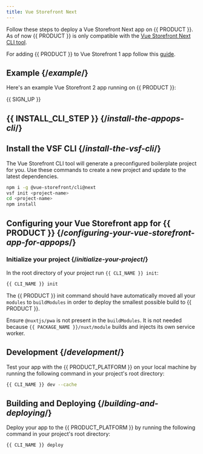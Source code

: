 ```yaml
---
title: Vue Storefront Next
---
```


Follow these steps to deploy a Vue Storefront Next app on {{ PRODUCT }}. As of now {{ PRODUCT }} is only compatible with the [Vue Storefront Next CLI tool](https://docs-next.vuestorefront.io/commercetools/getting-started.html#with-vue-storefront-cli-recommended).

For adding {{ PRODUCT }} to Vue Storefront 1 app follow this [guide](/guides/vsf1).

## Example {/*example*/}

Here's an example Vue Storefront 2 app running on {{ PRODUCT }}:

<ExampleButtons
  title="Vue Storefront"
  siteUrl="https://layer0-docs-layer0-vue-storefront-commercetools-example-default.layer0-limelight.link"
  repoUrl="https://github.com/layer0-docs/layer0-vue-storefront-commercetools-example" 
  deployFromRepo />

{{ SIGN_UP }}

## {{ INSTALL_CLI_STEP }} {/*install-the-appops-cli*/}

## Install the VSF CLI {/*install-the-vsf-cli*/}

The Vue Storefront CLI tool will generate a preconfigured boilerplate project for you. Use these commands to create a new project and update to the latest dependencies.

```bash
npm i -g @vue-storefront/cli@next
vsf init <project-name>
cd <project-name>
npm install
```

## Configuring your Vue Storefront app for {{ PRODUCT }} {/*configuring-your-vue-storefront-app-for-appops*/}

### Initialize your project {/*initialize-your-project*/}

In the root directory of your project run `{{ CLI_NAME }} init`:

```bash
{{ CLI_NAME }} init
```

The {{ PRODUCT }} init command should have automatically moved all your `modules` to `buildModules` in order to deploy the smallest possible build to {{ PRODUCT }}.

Ensure `@nuxtjs/pwa` is not present in the `buildModules`. It is not needed because `{{ PACKAGE_NAME }}/nuxt/module` builds and injects its own service worker.

## Development {/*development*/}

Test your app with the {{ PRODUCT_PLATFORM }} on your local machine by running the following command in your project's root directory:

```bash
{{ CLI_NAME }} dev --cache
```

## Building and Deploying {/*building-and-deploying*/}

Deploy your app to the {{ PRODUCT_PLATFORM }} by running the following command in your project's root directory:

```bash
{{ CLI_NAME }} deploy
```
